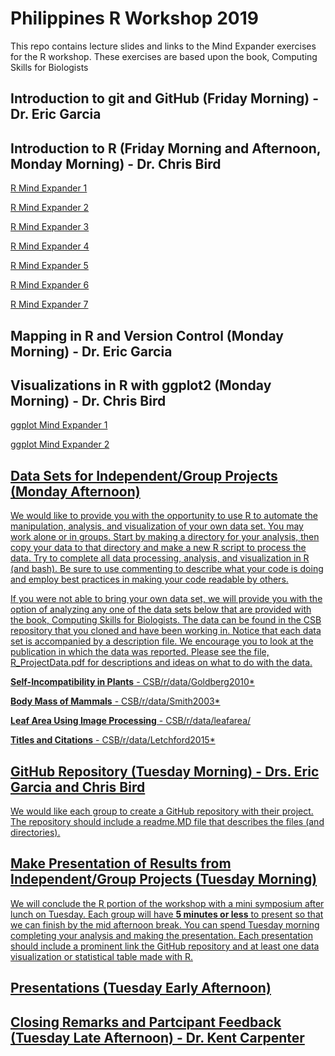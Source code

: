 # Philippines R Workshop 2019

This repo contains lecture slides and links to the Mind Expander exercises for the R workshop.  These exercises are based upon the book, Computing Skills for Biologists

## Introduction to git and GitHub (Friday Morning) - Dr. Eric Garcia
## Introduction to R (Friday Morning and Afternoon, Monday Morning) - Dr. Chris Bird

  <a href="https://forms.gle/GeuxmRyKQaeaRK7M7" target="_blank">R Mind Expander 1</a>

  <a href="https://forms.gle/zM5QnNq4vn6aeCMX9" target="_blank">R Mind Expander 2</a>

  <a href="https://forms.gle/qCb8hsMBXNY4YH84A" target="_blank">R Mind Expander 3</a>

  <a href="https://forms.gle/84bNSUa9g5ZfuoD56" target="_blank">R Mind Expander 4</a>

  <a href="https://forms.gle/4pNwLL2PR7Dtt5kq6" target="_blank">R Mind Expander 5</a>

  <a href="https://forms.gle/HMdjjHihsBh9Uj9U7" target="_blank">R Mind Expander 6</a>

  <a href="https://forms.gle/tLHy5Y7Md6WjTRqA6" target="_blank">R Mind Expander 7</a>


## Mapping in R and Version Control (Monday Morning) - Dr. Eric Garcia

## Visualizations in R with ggplot2 (Monday Morning) - Dr. Chris Bird

  <a href="https://forms.gle/TSQLJjcXpwgShZBU8" target="_blank">ggplot Mind Expander 1
  
  <a href="https://forms.gle/zSof9MYTNwZRmCab9" target="_blank">ggplot Mind Expander 2


## Data Sets for Independent/Group Projects (Monday Afternoon)

  We would like to provide you with the opportunity to use R to automate the manipulation, analysis, and visualization of your own data 
  set.  You may work alone or in groups. Start by making a directory for your analysis, then copy your data to that directory and make a 
  new R script to process the data. Try to complete all data processing, analysis, and visualization in R (and bash). Be sure to use commenting to describe what your code is doing and employ best practices in making your code readable by others.
  
  If you were not able to bring your own data set, we will provide you with the option of analyzing any one of the data sets below that are
  provided with the book, Computing Skills for Biologists.  The data can be found in the CSB repository that you cloned and have been working in. Notice that each data set is accompanied by a description file. We encourage you to look at the publication in which the data was reported. Please see the file, R_ProjectData.pdf for descriptions and ideas on what to do with the data.
  
  **Self-Incompatibility in Plants** - CSB/r/data/Goldberg2010*
  
  **Body Mass of Mammals** - CSB/r/data/Smith2003*
  
  **Leaf Area Using Image Processing** - CSB/r/data/leafarea/
  
  **Titles and Citations** - CSB/r/data/Letchford2015*


## GitHub Repository (Tuesday Morning) - Drs. Eric Garcia and Chris Bird

We would like each group to create a GitHub repository with their project.  The repository should include a readme.MD file that describes the files (and directories).


## Make Presentation of Results from Independent/Group Projects (Tuesday Morning)

 We will conclude the R portion of the workshop with a mini symposium after lunch on Tuesday.  Each group will have **5 minutes or less** to present so that we can finish by the mid afternoon break. You can spend Tuesday morning completing your analysis and making the presentation.  Each presentation should include a prominent link the GitHub repository and at least one data visualization or statistical table made with R.
 
 
 ## Presentations (Tuesday Early Afternoon)
 
 
 ## Closing Remarks and Partcipant Feedback (Tuesday Late Afternoon) - Dr. Kent Carpenter
 
 
